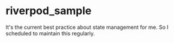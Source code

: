 # riverpod_sample

It's the current best practice about state management for me.
So I scheduled to maintain this regularly.